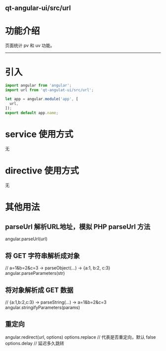 qt-angular-ui/src/url
---

# 功能介绍
页面统计 pv 和 uv 功能。

---

# 引入

```javascript
import angular from 'angular';
import url from 'qt-angulat-ui/src/url';

let app = angular.module('app', [
  url,
]);
export default app.name;
```

# service 使用方式
无

# directive 使用方式
无

# 其他用法

## parseUrl 解析URL地址，模拟 PHP parseUrl 方法
angular.parseUrl(url)

## 将 GET 字符串解析成对象
// a=1&b=2&c=3 -> parseObject(...) -> {a:1, b:2, c:3}
angular.parseParameters(str)


## 将对象解析成 GET 数据
// {a:1,b:2,c:3} -> parseString(...) -> a=1&b=2&c=3
angular.stringifyParameters(params)

## 重定向
angular.redirect(url, options)
options.replace // 代表是否重定向，默认 false
options.delay // 延迟多久跳转
